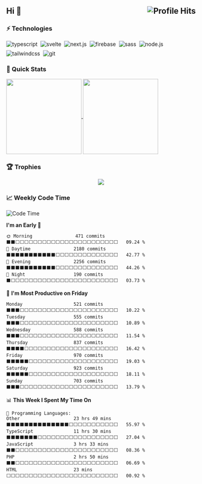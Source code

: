 <h2>Hi 👋 <img align="right" alt="Profile Hits" src="https://komarev.com/ghpvc/?username=xKesvaL&style=for-the-badge&color=blueviolet"></h2>

### ⚡ Technologies

<div style="display: flex; gap: 8px; flex-wrap: wrap;">

<img src="https://img.shields.io/badge/TS-3178C6?style=for-the-badge&logo=typescript&logoColor=fff" alt="typescript">
<img src="https://img.shields.io/badge/Sveltekit-FF3E00?style=for-the-badge&logo=svelte&logoColor=fff" alt="svelte">
<img src="https://img.shields.io/badge/Next-000?style=for-the-badge&logo=next.js&logoColor=fff" alt="next.js">
<img src="https://img.shields.io/badge/Firebase-FFCA28?style=for-the-badge&logo=firebase&logoColor=fff" alt="firebase">
<img src="https://img.shields.io/badge/Scss-CC6699?style=for-the-badge&logo=sass&logoColor=fff" alt="sass">
<img src="https://img.shields.io/badge/Node-339933?style=for-the-badge&logo=node.js&logoColor=fff" alt="node.js">
<img src="https://img.shields.io/badge/Tailwind-06B6D4?style=for-the-badge&logo=tailwindcss&logoColor=fff" alt="tailwindcss">
<img src="https://img.shields.io/badge/Git-F05032?style=for-the-badge&logo=git&logoColor=fff" alt="git">

</div>

### 🙈 Quick Stats

<a href="https://github.com/xKesvaL/github-readme-stats">
  <img height=200 align="center" src="https://github-readme-stats.vercel.app/api?username=xKesvaL&show_icons=true&theme=midnight-purple&card_width=360" />
</a>
<a href="https://github.com/xKesvaL/github-readme-stats">
  <img height=200 align="center" src="https://github-readme-stats.vercel.app/api/top-langs?username=xKesvaL&layout=compact&langs_count=8&card_width=300&theme=midnight-purple" />
</a>

### 🏆 Trophies

<a href="" style="display: flex">
  <img align="center" style="margin-left: auto; margin-right: auto;" src="https://github-profile-trophy.vercel.app/?username=xKesvaL&theme=onestar&column=3&margin-w=15&margin-h=15&rank=S,AAA,AA,A,B,C">
</a>

### 📈 Weekly Code Time
<!--START_SECTION:waka-->
![Code Time](http://img.shields.io/badge/Code%20Time-818%20hrs%2044%20mins-blue)

**I'm an Early 🐤** 

```text
🌞 Morning                471 commits         ⬛⬛⬜⬜⬜⬜⬜⬜⬜⬜⬜⬜⬜⬜⬜⬜⬜⬜⬜⬜⬜⬜⬜⬜⬜   09.24 % 
🌆 Daytime                2180 commits        ⬛⬛⬛⬛⬛⬛⬛⬛⬛⬛⬛⬜⬜⬜⬜⬜⬜⬜⬜⬜⬜⬜⬜⬜⬜   42.77 % 
🌃 Evening                2256 commits        ⬛⬛⬛⬛⬛⬛⬛⬛⬛⬛⬛⬜⬜⬜⬜⬜⬜⬜⬜⬜⬜⬜⬜⬜⬜   44.26 % 
🌙 Night                  190 commits         ⬛⬜⬜⬜⬜⬜⬜⬜⬜⬜⬜⬜⬜⬜⬜⬜⬜⬜⬜⬜⬜⬜⬜⬜⬜   03.73 % 
```
📅 **I'm Most Productive on Friday** 

```text
Monday                   521 commits         ⬛⬛⬛⬜⬜⬜⬜⬜⬜⬜⬜⬜⬜⬜⬜⬜⬜⬜⬜⬜⬜⬜⬜⬜⬜   10.22 % 
Tuesday                  555 commits         ⬛⬛⬛⬜⬜⬜⬜⬜⬜⬜⬜⬜⬜⬜⬜⬜⬜⬜⬜⬜⬜⬜⬜⬜⬜   10.89 % 
Wednesday                588 commits         ⬛⬛⬛⬜⬜⬜⬜⬜⬜⬜⬜⬜⬜⬜⬜⬜⬜⬜⬜⬜⬜⬜⬜⬜⬜   11.54 % 
Thursday                 837 commits         ⬛⬛⬛⬛⬜⬜⬜⬜⬜⬜⬜⬜⬜⬜⬜⬜⬜⬜⬜⬜⬜⬜⬜⬜⬜   16.42 % 
Friday                   970 commits         ⬛⬛⬛⬛⬛⬜⬜⬜⬜⬜⬜⬜⬜⬜⬜⬜⬜⬜⬜⬜⬜⬜⬜⬜⬜   19.03 % 
Saturday                 923 commits         ⬛⬛⬛⬛⬛⬜⬜⬜⬜⬜⬜⬜⬜⬜⬜⬜⬜⬜⬜⬜⬜⬜⬜⬜⬜   18.11 % 
Sunday                   703 commits         ⬛⬛⬛⬜⬜⬜⬜⬜⬜⬜⬜⬜⬜⬜⬜⬜⬜⬜⬜⬜⬜⬜⬜⬜⬜   13.79 % 
```


📊 **This Week I Spent My Time On** 

```text
💬 Programming Languages: 
Other                    23 hrs 49 mins      ⬛⬛⬛⬛⬛⬛⬛⬛⬛⬛⬛⬛⬛⬛⬜⬜⬜⬜⬜⬜⬜⬜⬜⬜⬜   55.97 % 
TypeScript               11 hrs 30 mins      ⬛⬛⬛⬛⬛⬛⬛⬜⬜⬜⬜⬜⬜⬜⬜⬜⬜⬜⬜⬜⬜⬜⬜⬜⬜   27.04 % 
JavaScript               3 hrs 33 mins       ⬛⬛⬜⬜⬜⬜⬜⬜⬜⬜⬜⬜⬜⬜⬜⬜⬜⬜⬜⬜⬜⬜⬜⬜⬜   08.36 % 
PHP                      2 hrs 50 mins       ⬛⬛⬜⬜⬜⬜⬜⬜⬜⬜⬜⬜⬜⬜⬜⬜⬜⬜⬜⬜⬜⬜⬜⬜⬜   06.69 % 
HTML                     23 mins             ⬜⬜⬜⬜⬜⬜⬜⬜⬜⬜⬜⬜⬜⬜⬜⬜⬜⬜⬜⬜⬜⬜⬜⬜⬜   00.92 % 
```


<!--END_SECTION:waka-->
